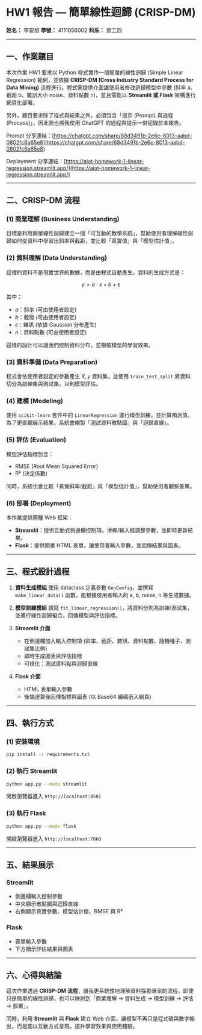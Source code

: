 
# HW1 報告 — 簡單線性迴歸 (CRISP-DM)

**姓名：** 李安旭
**學號：** 4111056002
**科系：** 資工四

---

## 一、作業題目

本次作業 HW1 要求以 Python 程式實作一個簡單的線性迴歸 (Simple Linear Regression) 範例，並依據 **CRISP-DM (Cross Industry Standard Process for Data Mining)** 流程進行。程式需提供介面讓使用者修改迴歸模型中參數 (斜率 a、截距 b、雜訊大小 noise、資料點數 n)，並且需能以 **Streamlit 或 Flask** 架構進行網頁化部署。

另外，題目要求除了程式與結果之外，必須包含「提示 (Prompt) 與過程 (Process)」，因此我也將我使用 ChatGPT 的過程與提示一併記錄於本報告。

Prompt 分享連結：[https://chatgpt.com/share/68d3491b-2e6c-8013-aabd-0802fc6a65e8](https://chatgpt.com/share/68d3491b-2e6c-8013-aabd-0802fc6a65e8)

Deplayment 分享連結：[https://aiot-homework-1-linear-regression.streamlit.app/](https://aiot-homework-1-linear-regression.streamlit.app/)

---

## 二、CRISP-DM 流程

### (1) 商業理解 (Business Understanding)

目標是利用簡單線性迴歸建立一個「可互動的教學系統」，幫助使用者理解線性迴歸如何從資料中學習出斜率與截距，並比較「真實值」與「模型估計值」。

### (2) 資料理解 (Data Understanding)

這裡的資料不是現實世界的數據，而是由程式自動產生。資料的生成方式是：

$$
y = a \cdot x + b + \varepsilon
$$

其中：

* $a$：斜率 (可由使用者設定)
* $b$：截距 (可由使用者設定)
* $\varepsilon$：雜訊 (依據 Gaussian 分布產生)
* $n$：資料點數 (可由使用者設定)

這樣的設計可以讓我們控制資料分布，並檢驗模型的學習效果。

### (3) 資料準備 (Data Preparation)

程式會依使用者設定的參數產生 $X, y$ 資料集，並使用 `train_test_split` 將資料切分為訓練集與測試集，以利模型評估。

### (4) 建模 (Modeling)

使用 `scikit-learn` 套件中的 `LinearRegression` 進行模型訓練，並計算預測值。為了更直觀展示結果，系統會繪製「測試資料散點圖」與「迴歸直線」。

### (5) 評估 (Evaluation)

模型評估指標包含：

* RMSE (Root Mean Squared Error)
* R² (決定係數)

同時，系統也會比較「真實斜率/截距」與「模型估計值」，幫助使用者觀察差異。

### (6) 部署 (Deployment)

本作業提供兩種 Web 框架：

* **Streamlit**：提供互動式側邊欄控制項，滑桿/輸入框調整參數，並即時更新結果。
* **Flask**：提供簡單 HTML 表單，讓使用者輸入參數，並回傳結果與圖表。

---

## 三、程式設計過程

1. **資料生成模組**
   使用 dataclass 定義參數 `GenConfig`，並撰寫 `make_linear_data()` 函數，能根據使用者輸入的 a, b, noise, n 等生成數據。

2. **模型訓練模組**
   撰寫 `fit_linear_regression()`，將資料分割為訓練/測試集，並進行線性迴歸擬合，回傳模型與評估指標。

3. **Streamlit 介面**

   * 在側邊欄加入輸入控制項 (斜率、截距、雜訊、資料點數、隨機種子、測試集比例)
   * 即時生成圖表與評估指標
   * 可視化：測試資料點與迴歸直線

4. **Flask 介面**

   * HTML 表單輸入參數
   * 後端運算後回傳指標與圖表 (以 Base64 編碼嵌入網頁)

---

## 四、執行方式

### (1) 安裝環境

```bash
pip install -r requirements.txt
```

### (2) 執行 Streamlit

```bash
python app.py --mode streamlit
```

開啟瀏覽器進入 `http://localhost:8501`

### (3) 執行 Flask

```bash
python app.py --mode flask
```

開啟瀏覽器進入 `http://localhost:7860`

---

## 五、結果展示

### Streamlit

* 側邊欄輸入控制參數
* 中央顯示散點圖與迴歸直線
* 右側顯示真實參數、模型估計值、RMSE 與 R²

### Flask

* 表單輸入參數
* 下方顯示評估結果與圖表

---

## 六、心得與結論

這次作業透過 **CRISP-DM 流程**，讓我更系統性地理解資料探勘專案的流程，即使只是簡單的線性迴歸，也可以映射到「商業理解 → 資料生成 → 模型訓練 → 評估 → 部署」。

同時，利用 **Streamlit** 與 **Flask** 建立 Web 介面，讓模型不再只是程式碼與數字輸出，而是能以互動方式呈現，提升學習效果與使用體驗。

